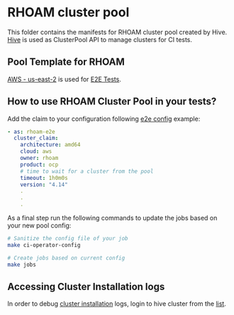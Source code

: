 # RHOAM cluster pool

This folder contains the manifests for RHOAM cluster pool created by Hive. [Hive](https://github.com/openshift/hive) is used as ClusterPool API to manage clusters for CI tests.

## Pool Template for RHOAM

[AWS - us-east-2](install-config-aws-us-east-2_secret.yaml) is used for [E2E Tests](https://github.com/integr8ly/integreatly-operator/tree/master/test/e2e).

## How to use RHOAM Cluster Pool in your tests?

Add the claim to your configuration following [e2e config](ci-operator/config/integr8ly/integreatly-operator/integr8ly-integreatly-operator-master.yaml) example:

```yaml
- as: rhoam-e2e
  cluster_claim:
    architecture: amd64
    cloud: aws
    owner: rhoam
    product: ocp
    # time to wait for a cluster from the pool
    timeout: 1h0m0s
    version: "4.14"
    .
    .
    .
```

As a final step run the following commands to update the jobs based on your new pool config:

```bash
# Sanitize the config file of your job
make ci-operator-config

# Create jobs based on current config
make jobs
```

## Accessing Cluster Installation logs

In order to debug [cluster installation](https://docs.ci.openshift.org/docs/how-tos/cluster-claim/#troubleshooting-cluster-pools) logs, login to hive cluster from the [list](https://docs.ci.openshift.org/docs/getting-started/useful-links/#clusters).
